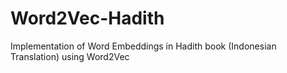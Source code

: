 # Word2Vec-Hadith

Implementation of Word Embeddings in Hadith book (Indonesian Translation) using Word2Vec

